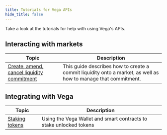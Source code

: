 ```yaml
---
title: Tutorials for Vega APIs
hide_title: false
---
```

Take a look at the tutorials for help with using Vega's APIs. 

## Interacting with markets
| Topic                                                                 |  Description                                                                                                        |
| ----------------------------------------------------------------------| -------------------------------------------------------------------------------------------------------- |
| [Create, amend, cancel liquidity commitment](./providing-liquidity)                               | This guide describes how to create a commit liquidity onto a market, as well as how to manage that commitment. |

## Integrating with Vega
| Topic                                                                 |  Description                                                                                                        |
| ----------------------------------------------------------------------| -------------------------------------------------------------------------------------------------------- |
| [Staking tokens](./staking-tokens)               | Using the Vega Wallet and smart contracts to stake unlocked tokens |
